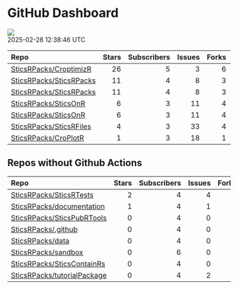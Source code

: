 GitHub Dashboard
================

![](https://github.com/SticsRPacks/status/workflows/Render%20Status/badge.svg)  
2025-02-28 12:38:46 UTC

| Repo                                                                  | Stars | Subscribers | Issues | Forks | Status                                                                                                                                                                                                                                                                                                          | Commit                                                                                                                                                                         |
|:----------------------------------------------------------------------|------:|------------:|-------:|------:|:----------------------------------------------------------------------------------------------------------------------------------------------------------------------------------------------------------------------------------------------------------------------------------------------------------------|:-------------------------------------------------------------------------------------------------------------------------------------------------------------------------------|
| [SticsRPacks/CroptimizR](https://github.com/SticsRPacks/CroptimizR)   |    26 |           5 |      3 |     6 | [![](https://github.com/SticsRPacks/CroptimizR/workflows/R-CMD-check/badge.svg)](https://github.com/SticsRPacks/CroptimizR/actions/runs/13547956602) [![](https://github.com/SticsRPacks/CroptimizR/workflows/test-coverage/badge.svg)](https://github.com/SticsRPacks/CroptimizR/actions/runs/13547956590)     | <a href="https://github.com/SticsRPacks/CroptimizR/commit/79bfff988726166407dea2eaf49c7b8c0d1ce310" title="Merge pull request #35 from SticsRPacks/fix-styler">79bfff</a>      |
| [SticsRPacks/SticsRPacks](https://github.com/SticsRPacks/SticsRPacks) |    11 |           4 |      8 |     3 | [![](https://github.com/SticsRPacks/SticsRPacks/workflows/.github/workflows/dependabot.yml/badge.svg)](https://github.com/SticsRPacks/SticsRPacks/actions/runs/12280022686)                                                                                                                                     | <a href="https://github.com/SticsRPacks/SticsRPacks/commit/02682c83bc6ed7f9b6f980ed166010998dfbb3f7" title="Create dependabot.yml">02682c</a>                                  |
| [SticsRPacks/SticsRPacks](https://github.com/SticsRPacks/SticsRPacks) |    11 |           4 |      8 |     3 | [![](https://github.com/SticsRPacks/SticsRPacks/workflows/R-CMD-check/badge.svg)](https://github.com/SticsRPacks/SticsRPacks/actions/runs/13548095760)                                                                                                                                                          | <a href="https://github.com/SticsRPacks/SticsRPacks/commit/90d5b68cbeee45c6f2d911ee612e2ee01b4a5f7c" title="Merge pull request #48 from SticsRPacks/VEZY-patch-1">90d5b6</a>   |
| [SticsRPacks/SticsOnR](https://github.com/SticsRPacks/SticsOnR)       |     6 |           3 |     11 |     4 | [![](https://github.com/SticsRPacks/SticsOnR/workflows/Update%20CITATION.cff/badge.svg)](https://github.com/SticsRPacks/SticsOnR/actions/runs/8021559644)                                                                                                                                                       | <a href="https://github.com/SticsRPacks/SticsOnR/commit/85c3582359ae654f5e854ee3167adb0c0ddd1083" title="New release 1.2.0 (#20)">85c358</a>                                   |
| [SticsRPacks/SticsOnR](https://github.com/SticsRPacks/SticsOnR)       |     6 |           3 |     11 |     4 | [![](https://github.com/SticsRPacks/SticsOnR/workflows/R-CMD-check/badge.svg)](https://github.com/SticsRPacks/SticsOnR/actions/runs/13564253370) [![](https://github.com/SticsRPacks/SticsOnR/workflows/test-coverage/badge.svg)](https://github.com/SticsRPacks/SticsOnR/actions/runs/13564253358)             | <a href="https://github.com/SticsRPacks/SticsOnR/commit/cd8175fe72513be605ae62fa54206f007cb5b391" title="fix: some linting probs (#47)">cd8175</a>                             |
| [SticsRPacks/SticsRFiles](https://github.com/SticsRPacks/SticsRFiles) |     4 |           3 |     33 |     4 | [![](https://github.com/SticsRPacks/SticsRFiles/workflows/R-CMD-check/badge.svg)](https://github.com/SticsRPacks/SticsRFiles/actions/runs/13547835869) [![](https://github.com/SticsRPacks/SticsRFiles/workflows/test-coverage/badge.svg)](https://github.com/SticsRPacks/SticsRFiles/actions/runs/13547835875) | <a href="https://github.com/SticsRPacks/SticsRFiles/commit/5cc88bee18ddf350cccc93959c19f08cb4ad7b14" title="Merge pull request #133 from SticsRPacks/fix-styler-ga">5cc88b</a> |
| [SticsRPacks/CroPlotR](https://github.com/SticsRPacks/CroPlotR)       |     1 |           3 |     18 |     1 | [![](https://github.com/SticsRPacks/CroPlotR/workflows/Update%20CITATION.cff/badge.svg)](https://github.com/SticsRPacks/CroPlotR/actions/runs/8970280333)                                                                                                                                                       | <a href="https://github.com/SticsRPacks/CroPlotR/commit/e804e766886e4bbf7518a3c137882c4bd834cbec" title="Up documentation">e804e7</a>                                          |

## Repos without Github Actions

| Repo                                                                          | Stars | Subscribers | Issues | Forks |
|:------------------------------------------------------------------------------|------:|------------:|-------:|------:|
| [SticsRPacks/SticsRTests](https://github.com/SticsRPacks/SticsRTests)         |     2 |           4 |      4 |     1 |
| [SticsRPacks/documentation](https://github.com/SticsRPacks/documentation)     |     1 |           4 |      1 |     0 |
| [SticsRPacks/SticsPubRTools](https://github.com/SticsRPacks/SticsPubRTools)   |     0 |           4 |      0 |     0 |
| [SticsRPacks/.github](https://github.com/SticsRPacks/.github)                 |     0 |           4 |      0 |     0 |
| [SticsRPacks/data](https://github.com/SticsRPacks/data)                       |     0 |           4 |      0 |     0 |
| [SticsRPacks/sandbox](https://github.com/SticsRPacks/sandbox)                 |     0 |           6 |      0 |     0 |
| [SticsRPacks/SticsContainRs](https://github.com/SticsRPacks/SticsContainRs)   |     0 |           4 |      0 |     0 |
| [SticsRPacks/tutorialPackage](https://github.com/SticsRPacks/tutorialPackage) |     0 |           4 |      2 |     0 |
